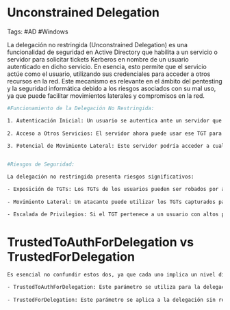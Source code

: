 # Unconstrained Delegation

Tags: #AD #Windows 

La delegación no restringida (Unconstrained Delegation) es una funcionalidad de seguridad en Active Directory que habilita a un servicio o servidor para solicitar tickets Kerberos en nombre de un usuario autenticado en dicho servicio. En esencia, esto permite que el servicio actúe como el usuario, utilizando sus credenciales para acceder a otros recursos en la red. Este mecanismo es relevante en el ámbito del pentesting y la seguridad informática debido a los riesgos asociados con su mal uso, ya que puede facilitar movimientos laterales y compromisos en la red.

```bash 
#Funcionamiento de la Delegación No Restringida:

1. Autenticación Inicial: Un usuario se autentica ante un servidor que tiene habilitada la delegación no restringida. Durante este proceso, el Ticket Granting Ticket (TGT) del usuario se almacena en la memoria del servidor.
    
2. Acceso a Otros Servicios: El servidor ahora puede usar ese TGT para solicitar tickets de acceso a otros servicios (service tickets) en nombre del usuario, sin ninguna restricción específica.
    
3. Potencial de Movimiento Lateral: Este servidor podría acceder a cualquier otro servicio dentro del mismo dominio (o en algunos casos, incluso en dominios de confianza) como si fuera el usuario, lo que puede permitir a un atacante moverse lateralmente en la red.


#Riesgos de Seguridad:

La delegación no restringida presenta riesgos significativos:

- Exposición de TGTs: Los TGTs de los usuarios pueden ser robados por atacantes que comprometen el servidor, lo que permite al atacante solicitar tickets de servicio para cualquier servicio como si fueran el usuario comprometido.
    
- Movimiento Lateral: Un atacante puede utilizar los TGTs capturados para moverse lateralmente a través de la red y acceder a otros servicios y datos.
    
- Escalada de Privilegios: Si el TGT pertenece a un usuario con altos privilegios, como un administrador de dominio, el atacante puede obtener un control significativo sobre la red.
```

# TrustedToAuthForDelegation vs TrustedForDelegation

```bash 
Es esencial no confundir estos dos, ya que cada uno implica un nivel diferente de acceso y riesgo. El Unconstrained Delegation otorga capacidades más amplias y, por lo tanto, es potencialmente más peligrosa si se abusa de ella.

- TrustedToAuthForDelegation: Este parámetro se utiliza para la delegación restringida (constrained delegation). Cuando está configurado, permite que una cuenta específica (como una cuenta de servicio) delegue credenciales a otros servicios específicos, pero con restricciones claras sobre a qué servicios puede realizar esta delegación.
    
- TrustedForDelegation: Este parámetro se aplica a la delegación sin restricciones (unconstrained delegation). Cuando una cuenta tiene este parámetro configurado, puede delegar credenciales a cualquier servicio, lo que representa un mayor riesgo de seguridad.
```

